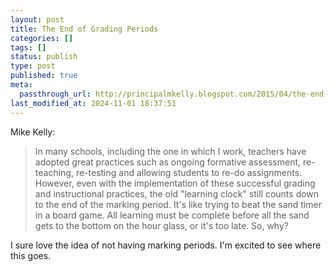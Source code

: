 ```yaml
---
layout: post
title: The End of Grading Periods
categories: []
tags: []
status: publish
type: post
published: true
meta:
  passthrough_url: http://principalmkelly.blogspot.com/2015/04/the-end-of-marking-periods.html?m=1
last_modified_at: 2024-11-01 18:37:51
---
```


Mike Kelly:


>In many schools, including the one in which I work, teachers have adopted great practices such as ongoing formative assessment, re-teaching, re-testing and allowing students to re-do assignments. However, even with the implementation of these successful grading and instructional practices, the old "learning clock" still counts down to the end of the marking period. It's like trying to beat the sand timer in a board game. All learning must be complete before all the sand gets to the bottom on the hour glass, or it's too late. So, why?



I sure love the idea of not having marking periods. I'm excited to see where this goes.
